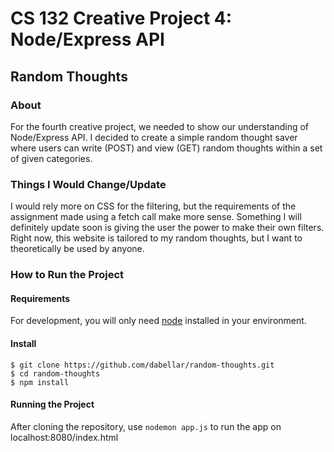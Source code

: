 # CS 132 Creative Project 4: Node/Express API
## Random Thoughts

### About 
For the fourth creative project, we needed to show our understanding of Node/Express API. I decided to create a simple random thought saver where users can write (POST) and view (GET) random thoughts within a set of given categories.

### Things I Would Change/Update
I would rely more on CSS for the filtering, but the requirements of the assignment made using a fetch call make more sense. Something I will definitely update soon is giving the user the power to make their own filters. Right now, this website is tailored to my random thoughts, but I want to theoretically be used by anyone.

### How to Run the Project

#### Requirements
For development, you will only need [node](https://nodejs.org/en/download/package-manager/current) installed in your environment.

#### Install
    $ git clone https://github.com/dabellar/random-thoughts.git
    $ cd random-thoughts
    $ npm install

#### Running the Project
After cloning the repository, use `nodemon app.js` to run the app on localhost:8080/index.html 
